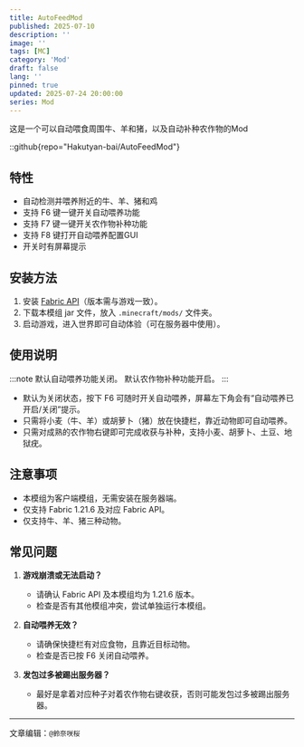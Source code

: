 ```yaml
---
title: AutoFeedMod
published: 2025-07-10
description: ''
image: ''
tags: [MC]
category: 'Mod'
draft: false 
lang: ''
pinned: true 
updated: 2025-07-24 20:00:00
series: Mod
---
```

这是一个可以自动喂食周围牛、羊和猪，以及自动补种农作物的Mod

::github{repo="Hakutyan-bai/AutoFeedMod"}

## 特性
- 自动检测并喂养附近的牛、羊、猪和鸡
- 支持 F6 键一键开关自动喂养功能
- 支持 F7 键一键开关农作物补种功能
- 支持 F8 键打开自动喂养配置GUI
- 开关时有屏幕提示

## 安装方法
1. 安装  [Fabric API](https://modrinth.com/mod/fabric-api)（版本需与游戏一致）。
2. 下载本模组 jar 文件，放入 `.minecraft/mods/` 文件夹。
3. 启动游戏，进入世界即可自动体验（可在服务器中使用）。

## 使用说明
:::note
默认自动喂养功能关闭。
默认农作物补种功能开启。
:::

- 默认为关闭状态，按下 F6 可随时开关自动喂养，屏幕左下角会有“自动喂养已开启/关闭”提示。
- 只需将小麦（牛、羊）或胡萝卜（猪）放在快捷栏，靠近动物即可自动喂养。
- 只需对成熟的农作物右键即可完成收获与补种，支持小麦、胡萝卜、土豆、地狱疣。

## 注意事项
- 本模组为客户端模组，无需安装在服务器端。
- 仅支持 Fabric 1.21.6 及对应 Fabric API。
- 仅支持牛、羊、猪三种动物。

## 常见问题
1. **游戏崩溃或无法启动？**
   - 请确认 Fabric API 及本模组均为 1.21.6 版本。
   - 检查是否有其他模组冲突，尝试单独运行本模组。

2. **自动喂养无效？**
   - 请确保快捷栏有对应食物，且靠近目标动物。
   - 检查是否已按 F6 关闭自动喂养。

3. **发包过多被踢出服务器？**
   - 最好是拿着对应种子对着农作物右键收获，否则可能发包过多被踢出服务器。

---

文章编辑：`@鈴奈咲桜`